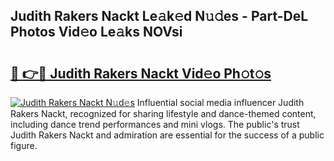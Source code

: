## Judith Rakers Nackt Le𝚊k𝚎d N𝚞𝚍es - Part-DeL Photos Vid𝚎o Le𝚊ks NOVsi

# <h2><a href="http://fb60oq.evod.top/?m=Judith+Rakers+Nackt">🔗 👉🔴 Judith Rakers Nackt Vid𝚎o Ph𝚘t𝚘s</a></h2>

[![Judith Rakers Nackt N𝚞d𝚎s](https://i.imgur.com/8V9OHl7.gif)](http://fb60oq.evod.top/?m=Judith+Rakers+Nackt)
Influential social media influencer Judith Rakers Nackt, recognized for sharing lifestyle and dance-themed content, including dance trend performances and mini vlogs. The public's trust Judith Rakers Nackt and admiration are essential for the success of a public figure. 
